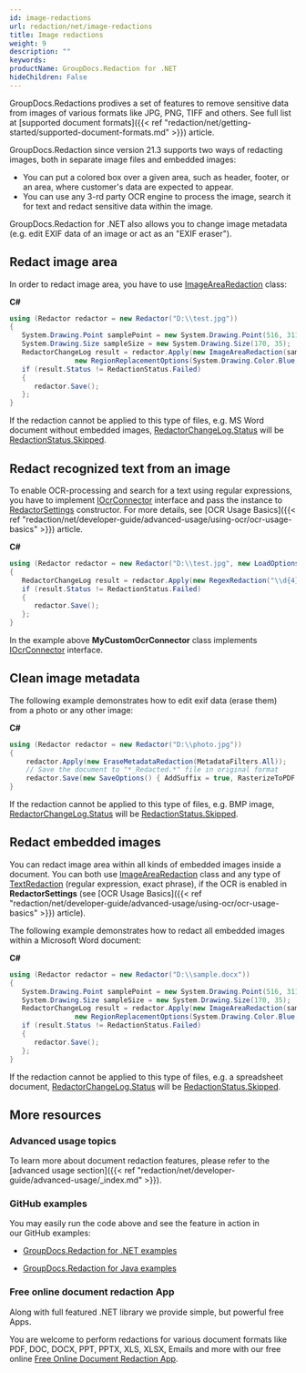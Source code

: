 ```yaml
---
id: image-redactions
url: redaction/net/image-redactions
title: Image redactions
weight: 9
description: ""
keywords: 
productName: GroupDocs.Redaction for .NET
hideChildren: False
---
```

GroupDocs.Redactions prodives a set of features to remove sensitive data from images of various formats like JPG, PNG, TIFF and others. See full list at [supported document formats]({{< ref "redaction/net/getting-started/supported-document-formats.md" >}}) article.

GroupDocs.Redaction since version 21.3 supports two ways of redacting images, both in separate image files and embedded images:
*   You can put a colored box over a given area, such as header, footer, or an area, where customer's data are expected to appear.
*   You can use any 3-rd party OCR engine to process the image, search it for text and redact sensitive data within the image.   

GroupDocs.Redaction for .NET also allows you to change image metadata (e.g. edit EXIF data of an image or act as an "EXIF eraser").

## Redact image area

In order to redact image area, you have to use [ImageAreaRedaction](https://apireference.groupdocs.com/net/redaction/groupdocs.redaction.redactions/imagearearedaction) class:

**C#**

```csharp
using (Redactor redactor = new Redactor("D:\\test.jpg"))
{
   System.Drawing.Point samplePoint = new System.Drawing.Point(516, 311);
   System.Drawing.Size sampleSize = new System.Drawing.Size(170, 35);
   RedactorChangeLog result = redactor.Apply(new ImageAreaRedaction(samplePoint,
                new RegionReplacementOptions(System.Drawing.Color.Blue, sampleSize)));
   if (result.Status != RedactionStatus.Failed)
   {
      redactor.Save();
   };
}
```

If the redaction cannot be applied to this type of files, e.g. MS Word document without embedded images, [RedactorChangeLog.Status](https://apireference.groupdocs.com/net/redaction/groupdocs.redaction/redactorchangelog/properties/status) will be [RedactionStatus.Skipped](https://apireference.groupdocs.com/net/redaction/groupdocs.redaction/redactionstatus).

## Redact recognized text from an image

To enable OCR-processing and search for a text using regular expressions, you have to implement [IOcrConnector](https://apireference.groupdocs.com/net/redaction/groupdocs.redaction.integration.ocr/iocrconnector) interface and pass the instance to [RedactorSettings](https://apireference.groupdocs.com/net/redaction/groupdocs.redaction.options/redactorsettings) constructor. For more details, see [OCR Usage Basics]({{< ref "redaction/net/developer-guide/advanced-usage/using-ocr/ocr-usage-basics" >}}) article.

**C#**

```csharp
using (Redactor redactor = new Redactor("D:\\test.jpg", new LoadOptions(), new RedactorSettings(new MyCustomOcrConnector())))
{
   RedactorChangeLog result = redactor.Apply(new RegexRedaction("\\d{4}", new ReplacementOptions(System.Drawing.Color.Blue)));
   if (result.Status != RedactionStatus.Failed)
   {
      redactor.Save();
   };
}
```

In the example above **MyCustomOcrConnector** class implements [IOcrConnector](https://apireference.groupdocs.com/net/redaction/groupdocs.redaction.integration.ocr/iocrconnector) interface.

## Clean image metadata

The following example demonstrates how to edit exif data (erase them) from a photo or any other image:

**C#**

```csharp
using (Redactor redactor = new Redactor("D:\\photo.jpg"))
{
    redactor.Apply(new EraseMetadataRedaction(MetadataFilters.All));
    // Save the document to "*_Redacted.*" file in original format
    redactor.Save(new SaveOptions() { AddSuffix = true, RasterizeToPDF = false });
}
```

If the redaction cannot be applied to this type of files, e.g. BMP image, [RedactorChangeLog.Status](https://apireference.groupdocs.com/net/redaction/groupdocs.redaction/redactorchangelog/properties/status) will be [RedactionStatus.Skipped](https://apireference.groupdocs.com/net/redaction/groupdocs.redaction/redactionstatus).

## Redact embedded images

You can redact image area within all kinds of embedded images inside a document. You can both use [ImageAreaRedaction](https://apireference.groupdocs.com/net/redaction/groupdocs.redaction.redactions/imagearearedaction) class and any type of [TextRedaction](https://apireference.groupdocs.com/net/redaction/groupdocs.redaction.redactions/textredaction) (regular expression, exact phrase), if the OCR is enabled in **RedactorSettings** (see [OCR Usage Basics]({{< ref "redaction/net/developer-guide/advanced-usage/using-ocr/ocr-usage-basics" >}}) article). 

The following example demonstrates how to redact all embedded images within a Microsoft Word document:

**C#**

```csharp
using (Redactor redactor = new Redactor("D:\\sample.docx"))
{
   System.Drawing.Point samplePoint = new System.Drawing.Point(516, 311);
   System.Drawing.Size sampleSize = new System.Drawing.Size(170, 35);
   RedactorChangeLog result = redactor.Apply(new ImageAreaRedaction(samplePoint,
                new RegionReplacementOptions(System.Drawing.Color.Blue, sampleSize)));
   if (result.Status != RedactionStatus.Failed)
   {
      redactor.Save();
   };
}
```

If the redaction cannot be applied to this type of files, e.g. a spreadsheet document, [RedactorChangeLog.Status](https://apireference.groupdocs.com/net/redaction/groupdocs.redaction/redactorchangelog/properties/status) will be [RedactionStatus.Skipped](https://apireference.groupdocs.com/net/redaction/groupdocs.redaction/redactionstatus).

## More resources

### Advanced usage topics

To learn more about document redaction features, please refer to the [advanced usage section]({{< ref "redaction/net/developer-guide/advanced-usage/_index.md" >}}).

### GitHub examples

You may easily run the code above and see the feature in action in our GitHub examples:

*   [GroupDocs.Redaction for .NET examples](https://github.com/groupdocs-redaction/GroupDocs.Redaction-for-.NET)
    
*   [GroupDocs.Redaction for Java examples](https://github.com/groupdocs-redaction/GroupDocs.Redaction-for-Java)
    

### Free online document redaction App

Along with full featured .NET library we provide simple, but powerful free Apps.

You are welcome to perform redactions for various document formats like PDF, DOC, DOCX, PPT, PPTX, XLS, XLSX, Emails and more with our free online [Free Online Document Redaction App](https://products.groupdocs.app/redaction).
